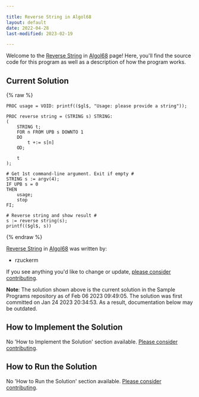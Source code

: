```yaml
---

title: Reverse String in Algol68
layout: default
date: 2022-04-28
last-modified: 2023-02-19

---
```


Welcome to the [Reverse String](https://sampleprograms.io/projects/reverse-string) in [Algol68](https://sampleprograms.io/languages/algol68) page! Here, you'll find the source code for this program as well as a description of how the program works.

## Current Solution

{% raw %}

```algol68
PROC usage = VOID: printf(($gl$, "Usage: please provide a string"));

PROC reverse string = (STRING s) STRING:
(
    STRING t;
    FOR n FROM UPB s DOWNTO 1
    DO
        t +:= s[n]
    OD;

    t
);

# Get 1st command-line argument. Exit if empty #
STRING s := argv(4);
IF UPB s = 0
THEN
    usage;
    stop
FI;

# Reverse string and show result #
s := reverse string(s);
printf(($gl$, s))
```

{% endraw %}

[Reverse String](https://sampleprograms.io/projects/reverse-string) in [Algol68](https://sampleprograms.io/languages/algol68) was written by:

- rzuckerm

If you see anything you'd like to change or update, [please consider contributing](https://github.com/TheRenegadeCoder/sample-programs).

**Note**: The solution shown above is the current solution in the Sample Programs repository as of Feb 06 2023 09:49:05. The solution was first committed on Jan 24 2023 20:34:53. As a result, documentation below may be outdated.

## How to Implement the Solution

No 'How to Implement the Solution' section available. [Please consider contributing](https://github.com/TheRenegadeCoder/sample-programs-website).

## How to Run the Solution

No 'How to Run the Solution' section available. [Please consider contributing](https://github.com/TheRenegadeCoder/sample-programs-website).